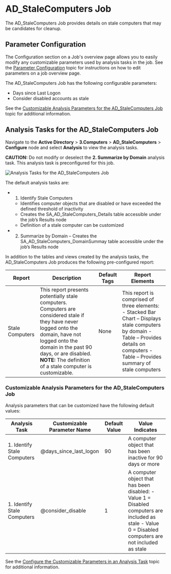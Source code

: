 # AD_StaleComputers Job

The AD_StaleComputers Job provides details on stale computers that may be candidates for cleanup.

## Parameter Configuration

The Configuration section on a Job's overview page allows you to easily modify any customizable
parameters used by analysis tasks in the job. See the
[Parameter Configuration](/docs/accessanalyzer/11.6/admin/jobs/job/overview.md#parameter-configuration)
topic for instructions on how to edit parameters on a job overview page.

The AD_StaleComputers Job has the following configurable parameters:

- Days since Last Logon
- Consider disabled accounts as stale

See the
[Customizable Analysis Parameters for the AD_StaleComputers Job](#customizable-analysis-parameters-for-the-ad_stalecomputers-job)
topic for additional information.

## Analysis Tasks for the AD_StaleComputers Job

Navigate to the **Active Directory** > **3.Computers** > **AD_StaleComputers** > **Configure** node
and select **Analysis** to view the analysis tasks.

**CAUTION:** Do not modify or deselect the **2. Summarize by Domain** analysis task. This analysis
task is preconfigured for this job.

![Analysis Tasks for the AD_StaleComputers Job](/img/product_docs/accessanalyzer/11.6/accessanalyzer/solutions/activedirectory/computers/stalecomputersanalysis.webp)

The default analysis tasks are:

-   1. Identify Stale Computers

    - Identifies computer objects that are disabled or have exceeded the defined threshold of
      inactivity
    - Creates the SA_AD_StaleComputers_Details table accessible under the job’s Results node
    - Definition of a stale computer can be customized

-   2. Summarize by Domain – Creates the SA_AD_StaleComputers_DomainSummay table accessible under
       the job’s Results node

In addition to the tables and views created by the analysis tasks, the AD_StaleComputers Job
produces the following pre-configured report:

| Report          | Description                                                                                                                                                                                                                                                     | Default Tags | Report Elements                                                                                                                                                                            |
| --------------- | --------------------------------------------------------------------------------------------------------------------------------------------------------------------------------------------------------------------------------------------------------------- | ------------ | ------------------------------------------------------------------------------------------------------------------------------------------------------------------------------------------ |
| Stale Computers | This report presents potentially stale computers. Computers are considered stale if they have never logged onto the domain, have not logged onto the domain in the past 90 days, or are disabled. **NOTE:** The definition of a stale computer is customizable. | None         | This report is comprised of three elements: - Stacked Bar Chart – Displays stale computers by domain - Table – Provides details on computers - Table – Provides summary of stale computers |

### Customizable Analysis Parameters for the AD_StaleComputers Job

Analysis parameters that can be customized have the following default values:

| Analysis Task               | Customizable Parameter Name | Default Value | Value Indicates                                                                                                                                         |
| --------------------------- | --------------------------- | ------------- | ------------------------------------------------------------------------------------------------------------------------------------------------------- |
| 1. Identify Stale Computers | @days_since_last_logon      | 90            | A computer object that has been inactive for 90 days or more                                                                                            |
| 1. Identify Stale Computers | @consider_disable           | 1             | A computer object that has been disabled: - Value 1 = Disabled computers are included as stale - Value 0 = Disabled computers are not included as stale |

See the
[Configure the Customizable Parameters in an Analysis Task](/docs/accessanalyzer/11.6/admin/jobs/job/configure/analysiscustomizableparameters.md)
topic for additional information.
